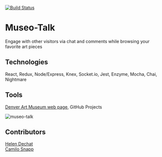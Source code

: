 [![Build Status](https://travis-ci.org/CamArturo/Museo-Talk.svg?branch=master)](https://travis-ci.org/CamArturo/Museo-Talk)

# Museo-Talk
Engage with other visitors via chat and comments while browsing your favorite art pieces

## Technologies
React, Redux, Node/Express, Knex, Socket.io, Jest, Enzyme, Mocha, Chai, Nightmare

## Tools
[Denver Art Museum web page](https://denverartmuseum.org/collection/), GitHub Projects   

![museo-talk](https://user-images.githubusercontent.com/33009555/43737827-daee0b64-997f-11e8-9299-4ba730c2d56f.gif)
 
 ## Contributors
[Helen Dechat](https://github.com/hdechat)   
[Camilo Snapp](https://github.com/CamArturo)
